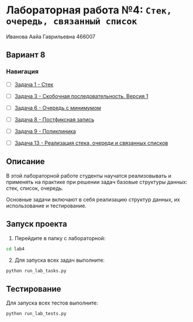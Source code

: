 # Лабораторная работа №4: `Стек, очередь, связанный список`

Иванова Аайа Гаврильевна 466007

## Вариант 8

### Навигация

- [ ] [Задача 1 - Стек](task1/README.md)
- [ ] [Задача 3 - Скобочная последовательность. Версия 1](task3/README.md)
- [ ] [Задача 6 - Очередь с минимумом](task6/README.md)
- [ ] [Задача 8 - Постфиксная запись](task8/README.md)
- [ ] [Задача 9 - Поликлиника](task9/README.md)
- [ ] [Задача 13 - Реализация стека, очереди и связанных списков](task13/README.md)


## Описание

В этой лабораторной работе студенты научатся реализовывать и применять на практике при решении задач базовые структуры данных: стек, список, очередь.

Основные задачи включают в себя реализацию структур данных, их использование и тестирование.

## Запуск проекта

1. Перейдите в папку с лабораторной:
```bash
cd lab4
```

2. Для запуска всех задач выполните:
```bash
python run_lab_tasks.py
```

## Тестирование

Для запуска всех тестов выполните:
```bash
python run_lab_tests.py
```
